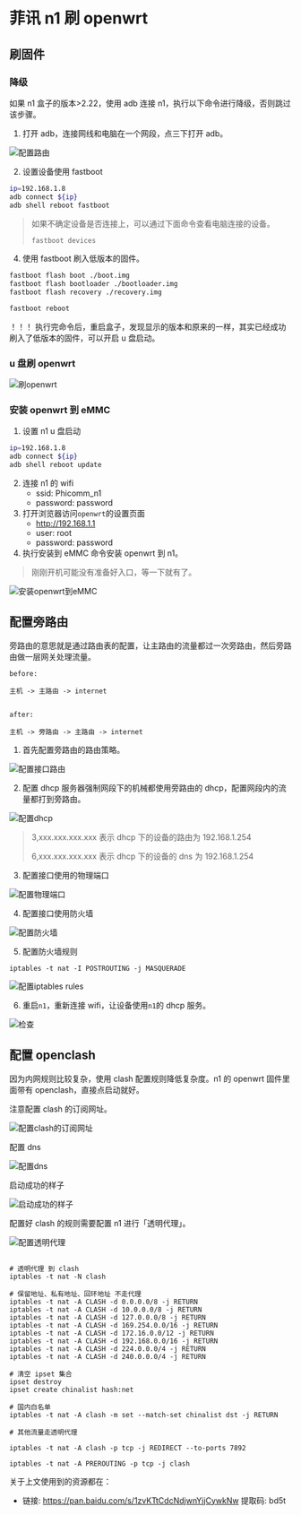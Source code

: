 # 菲讯 n1 刷 openwrt

## 刷固件

### 降级

如果 n1 盒子的版本>2.22，使用 adb 连接 n1，执行以下命令进行降级，否则跳过该步骤。

1. 打开 adb，连接网线和电脑在一个网段，点三下打开 adb。

![配置路由](../img/n1/open-adb.png)

2. 设置设备使用 fastboot

```sh
ip=192.168.1.8
adb connect ${ip}
adb shell reboot fastboot
```

> 如果不确定设备是否连接上，可以通过下面命令查看电脑连接的设备。
>
> ```sh
> fastboot devices
> ```

4. 使用 fastboot 刷入低版本的固件。

```sh
fastboot flash boot ./boot.img
fastboot flash bootloader ./bootloader.img
fastboot flash recovery ./recovery.img

fastboot reboot
```

！！！ 执行完命令后，重启盒子，发现显示的版本和原来的一样，其实已经成功刷入了低版本的固件，可以开启 u 盘启动。

### u 盘刷 openwrt

![刷openwrt](../img/n1/u.png)

### 安装 openwrt 到 eMMC

1. 设置 n1 u 盘启动

```sh
ip=192.168.1.8
adb connect ${ip}
adb shell reboot update
```

2. 连接 n1 的 wifi
   - ssid: Phicomm_n1
   - password: password
3. 打开浏览器访问`openwrt`的设置页面
   - http://192.168.1.1
   - user: root
   - password: password
4. 执行安装到 eMMC 命令安装 openwrt 到 n1。

> 刚刚开机可能没有准备好入口，等一下就有了。

![安装openwrt到eMMC](../img/n1/install.png)

## 配置旁路由

旁路由的意思就是通过路由表的配置，让主路由的流量都过一次旁路由，然后旁路由做一层网关处理流量。

```text
before:

主机 -> 主路由 -> internet


after:

主机 -> 旁路由 -> 主路由 -> internet
```

1. 首先配置旁路由的路由策略。

![配置接口路由](../img/n1/interface.png)

2. 配置 dhcp 服务器强制网段下的机械都使用旁路由的 dhcp，配置网段内的流量都打到旁路由。

![配置dhcp](../img/n1/dhcp.png)

> 3,xxx.xxx.xxx.xxx 表示 dhcp 下的设备的路由为 192.168.1.254
>
> 6,xxx.xxx.xxx.xxx 表示 dhcp 下的设备的 dns 为 192.168.1.254

3. 配置接口使用的物理端口

![配置物理端口](../img/n1/eth.png)

4. 配置接口使用防火墙

![配置防火墙](../img/n1/iptables.png)

5. 配置防火墙规则

```text
iptables -t nat -I POSTROUTING -j MASQUERADE
```

![配置iptables rules](../img/n1/iptables-rules.png)

6. 重启`n1`，重新连接 wifi，让设备使用`n1`的 dhcp 服务。

![检查](../img/n1/check.png)

## 配置 openclash

因为内网规则比较复杂，使用 clash 配置规则降低复杂度。n1 的 openwrt 固件里面带有 openclash，直接点启动就好。

注意配置 clash 的订阅网址。

![配置clash的订阅网址](../img/n1/config.png)

配置 dns

![配置dns](../img/n1/dns.png)

启动成功的样子

![启动成功的样子](../img/n1/success.png)

配置好 clash 的规则需要配置 n1 进行「透明代理」。

![配置透明代理](../img/n1/proxy.png)

```text

# 透明代理 到 clash
iptables -t nat -N clash

# 保留地址、私有地址、回环地址 不走代理
iptables -t nat -A CLASH -d 0.0.0.0/8 -j RETURN
iptables -t nat -A CLASH -d 10.0.0.0/8 -j RETURN
iptables -t nat -A CLASH -d 127.0.0.0/8 -j RETURN
iptables -t nat -A CLASH -d 169.254.0.0/16 -j RETURN
iptables -t nat -A CLASH -d 172.16.0.0/12 -j RETURN
iptables -t nat -A CLASH -d 192.168.0.0/16 -j RETURN
iptables -t nat -A CLASH -d 224.0.0.0/4 -j RETURN
iptables -t nat -A CLASH -d 240.0.0.0/4 -j RETURN

# 清空 ipset 集合
ipset destroy
ipset create chinalist hash:net

# 国内白名单
iptables -t nat -A clash -m set --match-set chinalist dst -j RETURN

# 其他流量走透明代理

iptables -t nat -A clash -p tcp -j REDIRECT --to-ports 7892

iptables -t nat -A PREROUTING -p tcp -j clash
```

关于上文使用到的资源都在：

- 链接: https://pan.baidu.com/s/1zvKTtCdcNdjwnYjjCywkNw 提取码: bd5t
